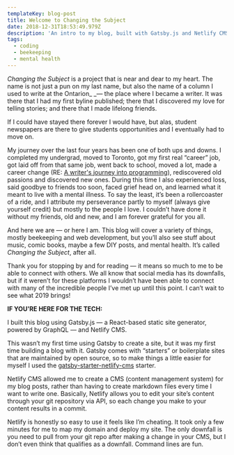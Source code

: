 ```yaml
---
templateKey: blog-post
title: Welcome to Changing the Subject
date: 2018-12-31T18:53:49.979Z
description: 'An intro to my blog, built with Gatsby.js and Netlify CMS'
tags:
  - coding
  - beekeeping
  - mental health
---
```

_Changing the Subject_ is a project that is near and dear to my heart. The name is not just a pun on my last name, but also the name of a column I used to write at the Ontarion\_ \_— the place where I became a writer. It was there that I had my first byline published; there that I discovered my love for telling stories; and there that I made lifelong friends. 

If I could have stayed there forever I would have, but alas, student newspapers are there to give students opportunities and I eventually had to move on. 

My journey over the last four years has been one of both ups and downs. I completed my undergrad, moved to Toronto, got my first real “career” job, got laid off from that same job, went back to school, moved a lot, made a career change (RE: [A writer's journey into programming](https://levelup.gitconnected.com/a-writers-journey-into-programming-eb16198773a1)), rediscovered old passions and discovered new ones. During this time I also experienced loss, said goodbye to friends too soon, faced grief head on, and learned what it meant to live with a mental illness. To say the least, it’s been a rollercoaster of a ride, and I attribute my perseverance partly to myself (always give yourself credit) but mostly to the people I love. I couldn’t have done it without my friends, old and new, and I am forever grateful for you all. 

And here we are — or here I am. This blog will cover a variety of things, mostly beekeeping and web development, but you’ll also see stuff about music, comic books, maybe a few DIY posts, and mental health. It’s called _Changing the Subject_, after all. 

Thank you for stopping by and for reading — it means so much to me to be able to connect with others. We all know that social media has its downfalls, but if it weren’t for these platforms I wouldn’t have been able to connect with many of the incredible people I’ve met up until this point. I can’t wait to see what 2019 brings!

**IF YOU'RE HERE FOR THE TECH:**

I built this blog using Gatsby.js — a React-based static site generator, powered by GraphQL — and Netlify CMS. 

This wasn’t my first time using Gatsby to create a site, but it was my first time building a blog with it. Gatsby comes with “starters” or boilerplate sites that are maintained by open source, so to make things a little easier for myself I used the [gatsby-starter-netlify-cms](https://www.gatsbyjs.org/starters/netlify-templates/gatsby-starter-netlify-cms/) starter. 

Netlify CMS allowed me to create a CMS (content management system) for my blog posts, rather than having to create markdown files every time I want to write one. Basically, Netlify allows you to edit your site’s content through your git repository via API, so each change you make to your content results in a commit. 

Netlify is honestly so easy to use it feels like I’m cheating. It took only a few minutes for me to map my domain and deploy my site. The only downfall is you need to pull from your git repo after making a change in your CMS, but I don’t even think that qualifies as a downfall. Command lines are fun.
